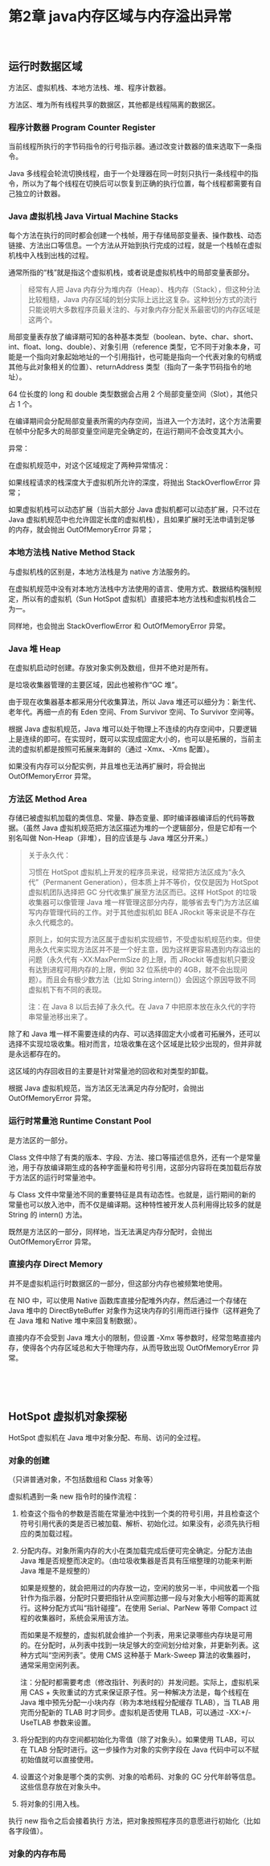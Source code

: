 # 第2章 java内存区域与内存溢出异常

​    

## 运行时数据区域

方法区、虚拟机栈、本地方法栈、堆、程序计数器。

方法区、堆为所有线程共享的数据区，其他都是线程隔离的数据区。

### 程序计数器 Program Counter Register

当前线程所执行的字节码指令的行号指示器。通过改变计数器的值来选取下一条指令。

Java 多线程会轮流切换线程，由于一个处理器在同一时刻只执行一条线程中的指令，所以为了每个线程在切换后可以恢复到正确的执行位置，每个线程都需要有自己独立的计数器。

### Java 虚拟机栈 Java Virtual Machine Stacks

每个方法在执行的同时都会创建一个栈帧，用于存储局部变量表、操作数栈、动态链接、方法出口等信息。一个方法从开始到执行完成的过程，就是一个栈帧在虚拟机栈中入栈到出栈的过程。

通常所指的“栈”就是指这个虚拟机栈，或者说是虚拟机栈中的局部变量表部分。

> 经常有人把 Java 内存分为堆内存（Heap）、栈内存（Stack），但这种分法比较粗糙，Java 内存区域的划分实际上远比这复杂。这种划分方式的流行只能说明大多数程序员最关注的、与对象内存分配关系最密切的内存区域是这两个。

局部变量表存放了编译期可知的各种基本类型（boolean、byte、char、short、int、float、long、double）、对象引用（reference 类型，它不同于对象本身，可能是一个指向对象起始地址的一个引用指针，也可能是指向一个代表对象的句柄或其他与此对象相关的位置）、returnAddress 类型（指向了一条字节码指令的地址）。

64 位长度的 long 和 double 类型数据会占用 2 个局部变量空间（Slot），其他只占 1 个。

在编译期间会分配局部变量表所需的内存空间，当进入一个方法时，这个方法需要在帧中分配多大的局部变量空间是完全确定的，在运行期间不会改变其大小。

异常：

在虚拟机规范中，对这个区域规定了两种异常情况：

如果线程请求的栈深度大于虚拟机所允许的深度，将抛出 StackOverflowError 异常；

如果虚拟机栈可以动态扩展（当前大部分 Java 虚拟机都可以动态扩展，只不过在 Java 虚拟机规范中也允许固定长度的虚拟机栈），且如果扩展时无法申请到足够的内存，就会抛出 OutOfMemoryError 异常；

### 本地方法栈 Native Method Stack

与虚拟机栈的区别是，本地方法栈是为 native 方法服务的。

在虚拟机规范中没有对本地方法栈中方法使用的语言、使用方式、数据结构强制规定，所以有的虚拟机（Sun HotSpot 虚拟机）直接把本地方法栈和虚拟机栈合二为一。

同样地，也会抛出 StackOverflowError 和 OutOfMemoryError 异常。

### Java 堆 Heap

在虚拟机启动时创建。存放对象实例及数组，但并不绝对是所有。

是垃圾收集器管理的主要区域，因此也被称作“GC 堆”。

由于现在收集器基本都采用分代收集算法，所以 Java 堆还可以细分为：新生代、老年代。再细一点的有 Eden 空间、From Survivor 空间、To Survivor 空间等。

根据 Java 虚拟机规范，Java 堆可以处于物理上不连续的内存空间中，只要逻辑上是连续的即可。在实现时，既可以实现成固定大小的，也可以是拓展的，当前主流的虚拟机都是按照可拓展来海鲜的（通过 -Xmx、-Xms 配置）。

如果没有内存可以分配实例，并且堆也无法再扩展时，将会抛出 OutOfMemoryError 异常。

### 方法区 Method Area

存储已被虚拟机加载的类信息、常量、静态变量、即时编译器编译后的代码等数据。（虽然 Java 虚拟机规范把方法区描述为堆的一个逻辑部分，但是它却有一个别名叫做 Non-Heap（非堆），目的应该是与 Java 堆区分开来。）

> 关于永久代：
>
> 习惯在 HotSpot 虚拟机上开发的程序员来说，经常把方法区成为“永久代”（Permanent Generation），但本质上并不等价，仅仅是因为 HotSpot 虚拟机团队选择把 GC 分代收集扩展至方法区而已。这样 HotSpot 的垃圾收集器可以像管理 Java 堆一样管理这部分内存，能够省去专门为方法区编写内存管理代码的工作。对于其他虚拟机如 BEA JRockit 等来说是不存在永久代概念的。
>
> 原则上，如何实现方法区属于虚拟机实现细节，不受虚拟机规范约束。但使用永久代来实现方法区并不是一个好主意，因为这样更容易遇到内存溢出的问题（永久代有 -XX:MaxPermSize 的上限，而 JRockit 等虚拟机只要没有达到进程可用内存的上限，例如 32 位系统中的 4GB，就不会出现问题）。而且会有极少数方法（比如 String.intern()）会因这个原因导致不同虚拟机下有不同的表现。
>
> 注：在 Java 8 以后去掉了永久代。在 Java 7 中把原本放在永久代的字符串常量池移出来了。

除了和 Java 堆一样不需要连续的内存、可以选择固定大小或者可拓展外，还可以选择不实现垃圾收集。相对而言，垃圾收集在这个区域是比较少出现的，但并非就是永远都存在的。

这区域的内存回收目的主要是针对常量池的回收和对类型的卸载。

根据 Java 虚拟机规范，当方法区无法满足内存分配时，会抛出 OutOfMemoryError 异常。

### 运行时常量池 Runtime Constant Pool

是方法区的一部分。

Class 文件中除了有类的版本、字段、方法、接口等描述信息外，还有一个是常量池，用于存放编译期生成的各种字面量和符号引用，这部分内容将在类加载后存放于方法区的运行时常量池中。

与 Class 文件中常量池不同的重要特征是具有动态性。也就是，运行期间的新的常量也可以放入池中，而不仅是编译期。这种特性被开发人员利用得比较多的就是 String 的 intern() 方法。

既然是方法区的一部分，同样地，当无法满足内存分配时，会抛出 OutOfMemoryError 异常。

### 直接内存 Direct Memory

并不是虚拟机运行时数据区的一部分，但这部分内存也被频繁地使用。

在 NIO 中，可以使用 Native 函数库直接分配堆外内存，然后通过一个存储在 Java 堆中的 DirectByteBuffer 对象作为这块内存的引用而进行操作（这样避免了在 Java 堆和 Native 堆中来回复制数据）。

直接内存不会受到 Java 堆大小的限制，但设置 -Xmx 等参数时，经常忽略直接内存，使得各个内存区域总和大于物理内存，从而导致出现 OutOfMemoryError 异常。

​    

​    

## HotSpot 虚拟机对象探秘

HotSpot 虚拟机在 Java 堆中对象分配、布局、访问的全过程。

### 对象的创建

（只讲普通对象，不包括数组和 Class 对象等）

虚拟机遇到一条 new 指令时的操作流程：

1. 检查这个指令的参数是否能在常量池中找到一个类的符号引用，并且检查这个符号引用代表的类是否已被加载、解析、初始化过。如果没有，必须先执行相应的类加载过程。

2. 分配内存。对象所需内存的大小在类加载完成后便可完全确定。分配方法由 Java 堆是否规整而决定的。（由垃圾收集器是否具有压缩整理的功能来判断 Java 堆是不是规整的）

   如果是规整的，就会把用过的内存放一边，空闲的放另一半，中间放着一个指针作为指示器，分配时只要把指针从空间那边挪一段与对象大小相等的距离就行。这种分配方式叫“指针碰撞”。在使用 Serial、ParNew 等带 Compact 过程的收集器时，系统会采用该方法。

   而如果是不规整的，虚拟机就会维护一个列表，用来记录哪些内存块是可用的。在分配时，从列表中找到一块足够大的空间划分给对象，并更新列表。这种方式叫“空闲列表”。使用 CMS 这种基于 Mark-Sweep 算法的收集器时，通常采用空闲列表。

   注：分配时都需要考虑（修改指针、列表时的）并发问题。实际上，虚拟机采用 CAS + 失败重试的方式来保证原子性。另一种解决方法是，每个线程在 Java 堆中预先分配一小块内存（称为本地线程分配缓存 TLAB），当 TLAB 用完而分配新的 TLAB 时才同步。虚拟机是否使用 TLAB，可以通过 -XX:+/-UseTLAB 参数来设置。

3. 将分配到的内存空间都初始化为零值（除了对象头）。如果使用 TLAB，可以在 TLAB 分配时进行。这一步操作为对象的实例字段在 Java 代码中可以不赋初始值就可以直接使用。

4. 设置这个对象是哪个类的实例、对象的哈希码、对象的 GC 分代年龄等信息。这些信息存放在对象头中。

5. 将对象的引用入栈。

执行 new 指令之后会接着执行 <init> 方法，把对象按照程序员的意愿进行初始化（比如各字段值）。

### 对象的内存布局

